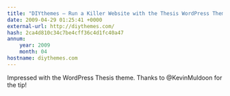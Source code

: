 ```yaml
---
title: "DIYthemes — Run a Killer Website with the Thesis WordPress Theme"
date: 2009-04-29 01:25:41 +0000
external-url: http://diythemes.com/
hash: 2ca4d810c34c7be4cff36c4d1fc40a47
annum:
    year: 2009
    month: 04
hostname: diythemes.com
---
```


Impressed with the WordPress Thesis theme.  Thanks to @KevinMuldoon for the tip!
